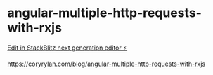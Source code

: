 # angular-multiple-http-requests-with-rxjs

[Edit in StackBlitz next generation editor ⚡️](https://stackblitz.com/~/github.com/coryrylan/angular-multiple-http-requests-with-rxjs)

https://coryrylan.com/blog/angular-multiple-http-requests-with-rxjs